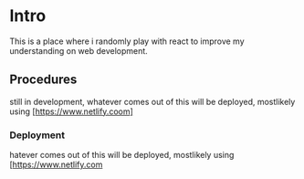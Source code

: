 # Intro
This is a place where i randomly play with react to improve my understanding on web development.

## Procedures

still in development, whatever comes out of this will be deployed, mostlikely using [https://www.netlify.coom]

### Deployment
hatever comes out of this will be deployed, mostlikely using [https://www.netlify.com




